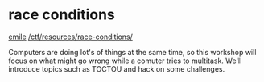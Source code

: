 # race conditions

[emile](/about#contact) [/ctf/resources/race-conditions/](/ctf/resources/race-conditions/)

Computers are doing lot's of things at the same time, so this workshop will focus on what might go wrong while a comuter tries to multitask. We'll introduce topics such as TOCTOU and hack on some challenges.